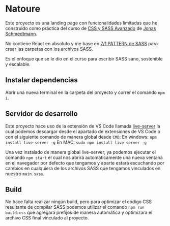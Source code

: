 # Natoure

Este proyecto es una landing page con funcionalidades limitadas que he construido como práctica del curso de [CSS y SASS Avanzado](https://www.udemy.com/certificate/UC-6aa07122-883f-4e7e-9cef-b6681c336137/) de [Jonas Schmedtmann](https://www.udemy.com/user/jonasschmedtmann/).

No contiene React en absoluto y me base en [7/1 PATTERN de SASS](https://sass-guidelin.es/es/) para crear las carpetas con los archivos SASS.

Es el enfoque que se le dio en el curso para escribir SASS sano, sostenible y escalable.

## Instalar dependencias

Abrir una nueva terminal en la carpeta del proyecto y correr el comando `npm i`.

## Servidor de desarrollo

Este proyecto hace uso de la extensión de VS Code llamada [live-server](https://marketplace.visualstudio.com/items?itemName=ritwickdey.LiveServer) la cual podemos descargar desde el apartado de extensiones de VS Code o con el siguiente comando de manera global desde `CMD`:
En windows:
`npm install live-server -g`
En MAC:
`sudo npm install live-server -g`

Una vez instalado de manera global live-server, ya podemos ejecutar el comando `npm start` el cual nos abrirá automáticamente una nueva ventana en el navegador por defecto que tengamos y aparte estará escuchando por cambios en cualquiera de los archivos SASS que tengamos vinculados en nuestro `main.sass`.

## Build

No hace falta realizar ningún build, pero para optimizar el código CSS resultante de compilar SASS podemos utilizar el comando `npm run build:css` que agregará prefijos de manera automática y optimizara el archivo CSS final vinculado al proyecto.
